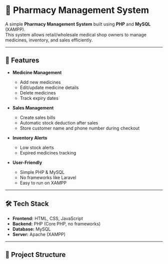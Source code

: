 # 💊 Pharmacy Management System

A simple **Pharmacy Management System** built using **PHP** and **MySQL** (XAMPP).  
This system allows retail/wholesale medical shop owners to manage medicines, inventory, and sales efficiently.

---

## 📌 Features

- **Medicine Management**
  - Add new medicines
  - Edit/update medicine details
  - Delete medicines
  - Track expiry dates

- **Sales Management**
  - Create sales bills
  - Automatic stock deduction after sales
  - Store customer name and phone number during checkout

- **Inventory Alerts**
  - Low stock alerts
  - Expired medicines tracking

- **User-Friendly**
  - Simple PHP & MySQL
  - No frameworks like Laravel
  - Easy to run on XAMPP

---

## 🛠️ Tech Stack

- **Frontend:** HTML, CSS, JavaScript
- **Backend:** PHP (Core PHP, no frameworks)
- **Database:** MySQL
- **Server:** Apache (XAMPP)

---

## 📂 Project Structure

